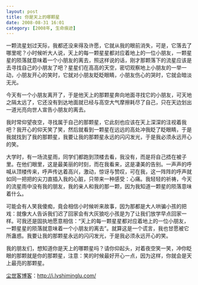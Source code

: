 ```yaml
---
layout: post
title: 你是天上的哪颗星
date: 2008-08-31 16:01
category: [2008年, 生命痕迹]
---
```

一颗流星划过天际，我都还没来得及许愿，它就从我的眼前消失，可是，它落去了哪里呢？小时候听大人说，天上的每一颗星星都对应着地上的一位小朋友，一颗星星的陨落就意味着一个小朋友的离去，照这样说的话，刚才那颗落下的流星应该是去寻找自己的小朋友了吧？星星们在高高的天空，密切观察地上小朋友的一举一动，小朋友开心的笑时，它就对小朋友眨眨眼睛，小朋友伤心的哭时，它就会暗淡无光。

今天有一个小朋友离开了，于是他天上的那颗星奔向地面寻找它的小朋友，可天地之隔太远了，它还没有到达地面就已经与高空大气摩擦耗尽了自己，只在天边划出一道光亮向世人宣告小朋友的离去。

我时常仰望夜空，寻找属于自己的那颗星，它此刻也应该在天上深深的注视着我吧？我开心的仰天笑了笑，然后就看到一颗星在远远的高处冲我眨了眨眼睛，于是我就找到了我的那颗星，我要让我的那颗星永远的闪闪发光，于是我必须永远开心的笑。

大学时，有一场流星雨，同学们都跑到顶楼去看，我没有，而是将自己捂在被子里。在他们眼里，这是最美丽的时刻，而在我看来，这是凄美的告别。一声声的呼喊从顶楼传来，呼声传达着高兴，激动，惊讶与赞叹，可在我，这一阵阵的呼声就如同一把把的尖刀直插入我的心脏，只带来一种感受：心痛。我轻轻的祈祷，今天的流星雨中没有我的朋友，我的亲人和我的那一颗，因为我知道一颗星的陨落意味着什么。

可能会有人笑我傻痴，竟会相信小时候听来故事，因为那都是大人哄骗小孩的把戏：就像大人告诉我们迟了回家会有大灰狼吃小孩是为了让我们放学早点回家一样。可我还是固执地愿意相信：“天上的每一颗星星都对应着地上的一位小朋友，一颗星星的陨落就意味着一个小朋友的离去”。就算这是一个谎言，我也甘愿被它所蛊惑。我要让我的那颗星永远的闪闪发光，于是我必须永远开心的笑。

我的朋友们，想知道你是天上的哪颗星吗？请你仰起头，对着夜空笑一笑，冲你眨眼的那颗就是你的那颗星，注意：笑的时候最好开心一点，因为这样，你就会是天上最亮的那颗星。

<a href="http://i.lvshiminglu.com/">尘世客博客</a>：<a href="http://i.lvshiminglu.com/">http://i.lvshiminglu.com/</a>

